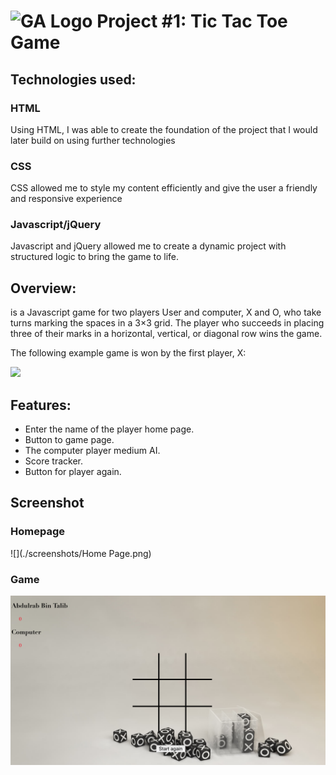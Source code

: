 # ![GA Logo](https://ga-dash.s3.amazonaws.com/production/assets/logo-9f88ae6c9c3871690e33280fcf557f33.png) Project #1: Tic Tac Toe Game


## Technologies used:

### HTML
Using HTML, I was able to create the foundation of the project that I would later build on using further technologies

### CSS
CSS allowed me to style my content efficiently and give the user a friendly and responsive experience

### Javascript/jQuery
Javascript and jQuery allowed me to create a dynamic project with structured logic to bring the game to life.


## Overview:

is a Javascript game for two players User and computer, X and O, who take turns marking the spaces in a 3×3 grid. The player who succeeds in placing three of their marks in a horizontal, vertical, or diagonal row wins the game.

The following example game is won by the first player, X:

![](https://upload.wikimedia.org/wikipedia/commons/thumb/1/1b/Tic-tac-toe-game-1.svg/958px-Tic-tac-toe-game-1.svg.png)

## Features:

* Enter the name of the player home page.
* Button to game page.
* The computer player medium AI.
* Score tracker.
* Button for player again.


## Screenshot

### Homepage
![](./screenshots/Home Page.png)

### Game
![](./screenshots/Game.png)


